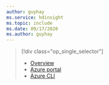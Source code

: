 ```yaml
---
author: guyhay
ms.service: hdinsight
ms.topic: include
ms.date: 09/17/2020
ms.author: guyhay
---
```

> [!div class="op_single_selector"]
> * [Overview](../articles/hdinsight/hdinsight-hadoop-use-data-lake-storage-gen2.md)
> * [Azure portal](../articles/hdinsight/hdinsight-hadoop-use-data-lake-storage-gen2-portal.md)
> * [Azure CLI](../articles/hdinsight/hdinsight-hadoop-use-data-lake-storage-gen2-azure-cli.md)
> 
> 